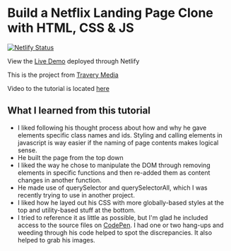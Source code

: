 # Build a Netflix Landing Page Clone with HTML, CSS & JS

[![Netlify Status](https://api.netlify.com/api/v1/badges/c4df7fc6-d994-4f51-84b2-3c39a6456a18/deploy-status)](https://app.netlify.com/sites/justin-tsugranes-webflix/deploys)

View the [Live Demo](https://netflix-clone-traversy.netlify.app/) deployed through Netlify

This is the project from [Travery Media](https://www.youtube.com/c/TraversyMedia)

Video to the tutorial is located [here](https://www.youtube.com/watch?v=P7t13SGytRk&t=22s)

## What I learned from this tutorial

- I liked following his thought process about how and why he gave elements specific class names and ids. Styling and calling elements in javascript is way easier if the naming of page contents makes logical sense.
- He built the page from the top down
- I liked the way he chose to manipulate the DOM through removing elements in specific functions and then re-added them as content changes in another function.
- He made use of querySelector and querySelectorAll, which I was recently trying to use in another project.
- I liked how he layed out his CSS with more globally-based styles at the top and utility-based stuff at the bottom.
- I tried to reference it as little as possible, but I'm glad he included access to the source files on [CodePen](https://codepen.io/bradtraversy/pen/yWPONg). I had one or two hang-ups and weeding through his code helped to spot the discrepancies. It also helped to grab his images.
